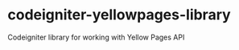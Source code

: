 codeigniter-yellowpages-library
===============================

Codeigniter library for working with Yellow Pages API